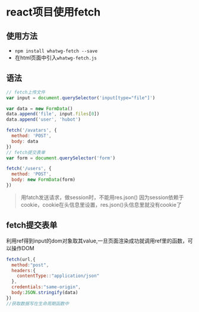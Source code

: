 # react项目使用fetch
## 使用方法
- `npm install whatwg-fetch --save`
- 在html页面中引入`whatwg-fetch.js`

## 语法
```javascript
// fetch上传文件
var input = document.querySelector('input[type="file"]')

var data = new FormData()
data.append('file', input.files[0])
data.append('user', 'hubot')

fetch('/avatars', {
  method: 'POST',
  body: data
})
// fetch提交表单
var form = document.querySelector('form')

fetch('/users', {
  method: 'POST',
  body: new FormData(form)
})

```

>用fatch发送请求，做session时，不能用res.json()   因为session依赖于cookie，cookie在头信息里设置，res.json()头信息里就没有cookie了


## fetch提交表单
利用ref得到input的dom对象取其value,一旦页面渲染成功就调用ref里的函数，可以操作DOM
```javascript
fetch(url,{
  method:"post",
  headers:{
    contentType::"application/json"
  },
  credentials:"same-origin",
  body:JSON.stringify(data)
})
//获取数据写在生命周期函数中
```
